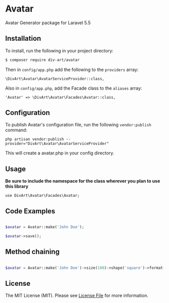 # Avatar

Avatar Generator package for Laravel 5.5

## Installation

To install, run the following in your project directory:

``` bash
$ composer require div-art/avatar
```

Then in `config/app.php` add the following to the `providers` array:

```
\DivArt\Avatar\AvatarServiceProvider::class,
```

Also in `config/app.php`, add the Facade class to the `aliases` array:

```
'Avatar' => \DivArt\Avatar\Facades\Avatar::class,
```

## Configuration

To publish Avatar's configuration file, run the following `vendor:publish` command:

```
php artisan vendor:publish --provider="DivArt\Avatar\AvatarServiceProvider"
```

This will create a avatar.php in your config directory.

## Usage

**Be sure to include the namespace for the class wherever you plan to use this library**

```
use DivArt\Avatar\Facades\Avatar;
```

## Code Examples

```php

$avatar = Avatar::make('John Doe');

$avatar->save();

```

## Method chaining

```php

$avatar = Avatar::make('John Doe')->size(100)->shape('square')->format('png')->save('avatarName');

```

## License

The MIT License (MIT). Please see [License File](LICENSE.md) for more information.